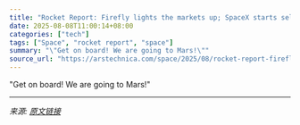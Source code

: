 ```yaml
---
title: "Rocket Report: Firefly lights the markets up; SpaceX starts selling trips to Mars"
date: 2025-08-08T11:00:14+08:00
categories: ["tech"]
tags: ["Space", "rocket report", "space"]
summary: "\"Get on board! We are going to Mars!\""
source_url: "https://arstechnica.com/space/2025/08/rocket-report-firefly-lights-the-markets-up-spacex-starts-selling-ships-to-mars/"
---
```


"Get on board! We are going to Mars!"

---

*来源: [原文链接](https://arstechnica.com/space/2025/08/rocket-report-firefly-lights-the-markets-up-spacex-starts-selling-ships-to-mars/)*
